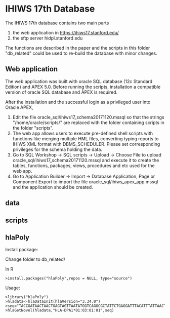 # IHIWS 17th Database
The IHIWS 17th database contains two main parts
1. the web application in https://ihiws17.stanford.edu/ 
2. the sftp server hidpl.stanford.edu

The functions are described in the paper and the scripts in this folder "db_related" could be used to re-build the database with minor changes.

## Web application
The web application was built with oracle SQL database (12c Standard Edition) and APEX 5.0. Before running the scripts, installation a compatible version of oracle SQL database and APEX is required.

After the installation and the successful login as a privileged user into Oracle APEX,

1. Edit the file oracle_sql/ihiws17_schema20171120.mssql so that the strings "/home/oracle/scripts/" are replaced with the folder containing scripts in the folder "scripts".
2. The web app allows users to execute pre-defined shell scripts with functions like merging multiple HML files, converting typing reports to IHIWS XML format with DBMS_SCHEDULER. Please set corresponding privileges for the schema holding the data.
3. Go to SQL Workshop -> SQL scripts -> Upload -> Choose File to upload oracle_sql/ihiws17_schema20171120.mssql and execute it to create the tables, functions, packages, views, procedures and etc used for the web app. 
4. Go to Application Builder -> Import -> Database Application, Page or Component Export to import the file oracle_sql/ihiws_apex_app.mssql and the application should be created.

## data

## scripts

## hlaPoly

Install package:

Change folder to db_related/

In R
```
>install.packages("hlaPoly",repos = NULL, type="source")
```

Usage:
```
>library("hlaPoly")
>hladata<-hlaDataInit(hlaVersion="3.34.0")
>seq="TACCGATAACTAACTGAGTAGTTAATATGGTCAGGCGCTATTCTGAGGATTTACATTTATTAACTCACTTTATTCTCACACATAGTCTTTGAGGTAGGTACTATTATTTTCACTATTTCACATGAGAGATACTTACATCTTTTTACATACACAGAGACTTTAAGCACTTTGATCAAGTTCCCACAGCTATGAAGTAGTAGGGCTAGCTTCCAATCCAGAAAGTCTGGATCCAAGACTGTTTATCCACTGTCCTATTCACCCTATTTTGTGAAGGAAAAGACCAAGTTCAAATTCTCCAGAGTCCATTGCCAAATAATGGAGTCAGATCTATATTTCTATACATAATTACAACACAGTGTGGTGGGTGCCTGTAACTACTTACTGTCTCTACTTGGACTCATTCCATGGCAATGTTCACACAAAAAATGCC"
>hlaGetNovel(hladata,"HLA-DPA1*01:03:01:01",seq)
```

